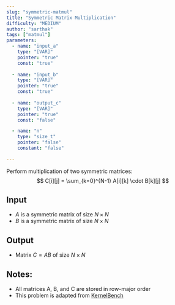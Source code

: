 ```yaml
---
slug: "symmetric-matmul"
title: "Symmetric Matrix Multiplication"
difficulty: "MEDIUM"
author: "sarthak"
tags: ["matmul"]
parameters:
  - name: "input_a"
    type: "[VAR]"
    pointer: "true"
    const: "true"
  
  - name: "input_b"
    type: "[VAR]"
    pointer: "true"
    const: "true"
  
  - name: "output_c"
    type: "[VAR]"
    pointer: "true"
    const: "false"

  - name: "n" 
    type: "size_t"
    pointer: "false"
    constant: "false"
    
---
```


Perform multiplication of two symmetric matrices:
$$
C[i][j] = \sum_{k=0}^{N-1} A[i][k] \cdot B[k][j]
$$

## Input
- $A$ is a symmetric matrix of size $N \times N$
- $B$ is a symmetric matrix of size $N \times N$ 

## Output
- Matrix $C = AB$ of size $N \times N$

## Notes:
- All matrices $\text{A}$, $\text{B}$, and $\text{C}$ are stored in row-major order
- This problem is adapted from [KernelBench](https://github.com/ScalingIntelligence/KernelBench/blob/main/KernelBench/level1/13_Matmul_for_symmetric_matrices.py)